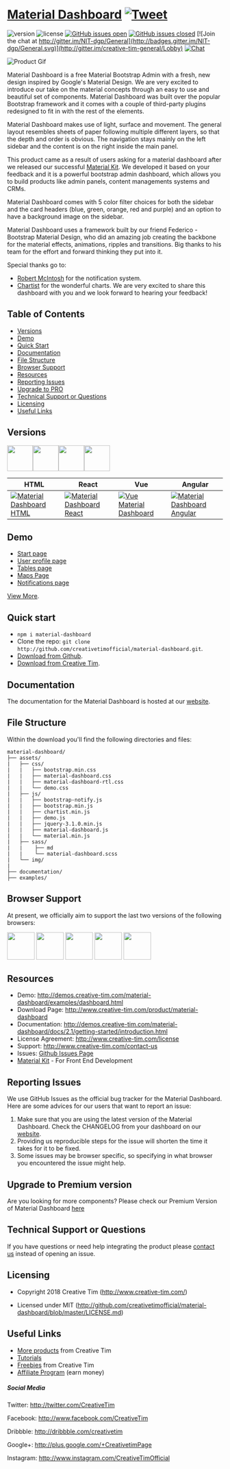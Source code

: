 # [Material Dashboard](http://demos.creative-tim.com/material-dashboard/examples/dashboard.html) [![Tweet](http://img.shields.io/twitter/url/http/shields.io.svg?style=social&logo=twitter)](http://twitter.com/home?status=Material%20Dashboard,%20a%20free%20Material%20Bootstrap%204%20Admin%20Template%20%E2%9D%A4%EF%B8%8F%20http%3A//bit.ly/2Lyat1Y%20%23bootstrap%20%23material%20%23design%20%23developers%20%23freebie%20%20via%20%40CreativeTim)


 ![version](http://img.shields.io/badge/version-2.1.2-blue.svg)  ![license](http://img.shields.io/badge/license-MIT-blue.svg) [![GitHub issues open](http://img.shields.io/github/issues/creativetimofficial/material-dashboard.svg?maxAge=2592000)](http://github.com/creativetimofficial/material-dashboard/issues?q=is%3Aopen+is%3Aissue) [![GitHub issues closed](http://img.shields.io/github/issues-closed-raw/creativetimofficial/material-dashboard.svg?maxAge=2592000)](http://github.com/creativetimofficial/material-dashboard/issues?q=is%3Aissue+is%3Aclosed) [![Join the chat at http://gitter.im/NIT-dgp/General](http://badges.gitter.im/NIT-dgp/General.svg)](http://gitter.im/creative-tim-general/Lobby) [![Chat](http://img.shields.io/badge/chat-on%20discord-7289da.svg)](http://discord.gg/E4aHAQy)


![Product Gif](http://raw.githubusercontent.com/creativetimofficial/public-assets/master/material-dashboard-html/material-dashboard-free.gif)

Material Dashboard is a free Material Bootstrap Admin with a fresh, new design inspired by Google's Material Design. We are very excited to introduce our take on the material concepts through an easy to use and beautiful set of components. Material Dashboard was built over the popular Bootstrap framework and it comes with a couple of third-party plugins redesigned to fit in with the rest of the elements.

Material Dashboard makes use of light, surface and movement. The general layout resembles sheets of paper following multiple different layers, so that the depth and order is obvious. The navigation stays mainly on the left sidebar and the content is on the right inside the main panel.

This product came as a result of users asking for a material dashboard after we released our successful [Material Kit](http://www.creative-tim.com/product/material-kit). We developed it based on your feedback and it is a powerful bootstrap admin dashboard, which allows you to build products like admin panels, content managements systems and CRMs.

Material Dashboard comes with 5 color filter choices for both the sidebar and the card headers (blue, green, orange, red and purple) and an option to have a background image on the sidebar.

Material Dashboard uses a framework built by our friend Federico - Bootstrap Material Design, who did an amazing job creating the backbone for the material effects, animations, ripples and transitions. Big thanks to his team for the effort and forward thinking they put into it.

Special thanks go to:
- [Robert McIntosh](http://github.com/mouse0270/bootstrap-notify) for the notification system.
- [Chartist](http://gionkunz.github.io/chartist-js/) for the wonderful charts.
We are very excited to share this dashboard with you and we look forward to hearing your feedback!


## Table of Contents

* [Versions](#versions)
* [Demo](#demo)
* [Quick Start](#quick-start)
* [Documentation](#documentation)
* [File Structure](#file-structure)
* [Browser Support](#browser-support)
* [Resources](#resources)
* [Reporting Issues](#reporting-issues)
* [Upgrade to PRO](#upgrade-to-premium-version)
* [Technical Support or Questions](#technical-support-or-questions)
* [Licensing](#licensing)
* [Useful Links](#useful-links)



## Versions

[<img src="http://s3.amazonaws.com/creativetim_bucket/github/html.png" width="60" height="60" />](http://www.creative-tim.com/product/material-dashboard)[<img src="http://s3.amazonaws.com/creativetim_bucket/github/react.svg" width="60" height="60" />](http://www.creative-tim.com/product/material-dashboard-react)[<img src="http://s3.amazonaws.com/creativetim_bucket/github/vuejs.png" width="60" height="60" />](http://www.creative-tim.com/product/vue-material-dashboard)[<img src="http://s3.amazonaws.com/creativetim_bucket/github/angular.png" width="60" height="60" />](http://www.creative-tim.com/product/material-dashboard-angular2)



| HTML | React | Vue | Angular  |
| --- | --- | --- | ---  |
| [![Material Dashboard  HTML](http://s3.amazonaws.com/creativetim_bucket/products/50/thumb/opt_md_thumbnail.jpg)](http://www.creative-tim.com/product/material-dashboard)  | [![Material Dashboard  React](http://s3.amazonaws.com/creativetim_bucket/products/71/thumb/opt_mdr_thumbnail.jpg)](http://www.creative-tim.com/product/material-dashboard-react)  | [![Vue Material Dashboard](http://s3.amazonaws.com/creativetim_bucket/products/81/thumb/opt_md_vue_thumbnail.jpg)](http://www.creative-tim.com/product/vue-material-dashboard)  | [![Material Dashboard  Angular](http://s3.amazonaws.com/creativetim_bucket/products/53/thumb/opt_md_angular_thumbnail.jpg)](http://www.creative-tim.com/product/material-dashboard-angular2)



## Demo

- [Start page](http://demos.creative-tim.com/material-dashboard/examples/dashboard.html)
- [User profile page](http://demos.creative-tim.com/material-dashboard/examples/user.html)
- [Tables page ](http://demos.creative-tim.com/material-dashboard/examples/tables.html)
- [Maps Page](http://demos.creative-tim.com/material-dashboard/examples/map.html)
- [Notifications page](http://demos.creative-tim.com/material-dashboard/examples/notifications.html)

[View More](http://demos.creative-tim.com/material-dashboard/examples/dashboard.html).


## Quick start

- `npm i material-dashboard`
- Clone the repo: `git clone http://github.com/creativetimofficial/material-dashboard.git`.
- [Download from Github](http://github.com/creativetimofficial/material-dashboard/archive/master.zip).
- [Download from Creative Tim](http://www.creative-tim.com/product/material-dashboard).


## Documentation
The documentation for the Material Dashboard is hosted at our [website](http://demos.creative-tim.com/material-dashboard/docs/2.1/getting-started/introduction.html).


## File Structure
Within the download you'll find the following directories and files:

```
material-dashboard/
├── assets/
|   ├── css/
|   |   ├── bootstrap.min.css
|   |   ├── material-dashboard.css
|   |   ├── material-dashboard-rtl.css
|   |   └── demo.css
|   ├── js/
|   |   ├── bootstrap-notify.js
|   |   ├── bootstrap.min.js
|   |   ├── chartist.min.js
|   |   ├── demo.js
|   |   ├── jquery-3.1.0.min.js
|   |   ├── material-dashboard.js
|   |   └── material.min.js
|   ├── sass/
|   |    ├── md
|   |    └── material-dashboard.scss
|   └── img/
|
├── documentation/
├── examples/

```


## Browser Support

At present, we officially aim to support the last two versions of the following browsers:

<img src="http://s3.amazonaws.com/creativetim_bucket/github/browser/chrome.png" width="64" height="64"> <img src="http://s3.amazonaws.com/creativetim_bucket/github/browser/firefox.png" width="64" height="64"> <img src="http://s3.amazonaws.com/creativetim_bucket/github/browser/edge.png" width="64" height="64"> <img src="http://s3.amazonaws.com/creativetim_bucket/github/browser/safari.png" width="64" height="64"> <img src="http://s3.amazonaws.com/creativetim_bucket/github/browser/opera.png" width="64" height="64">



## Resources
- Demo: <http://demos.creative-tim.com/material-dashboard/examples/dashboard.html>
- Download Page: <http://www.creative-tim.com/product/material-dashboard>
- Documentation: <http://demos.creative-tim.com/material-dashboard/docs/2.1/getting-started/introduction.html>
- License Agreement: <http://www.creative-tim.com/license>
- Support: <http://www.creative-tim.com/contact-us>
- Issues: [Github Issues Page](http://github.com/creativetimofficial/material-dashboard/issues)
- [Material Kit](http://www.creative-tim.com/product/material-kit?ref=github-md-free) - For Front End Development

## Reporting Issues

We use GitHub Issues as the official bug tracker for the Material Dashboard. Here are some advices for our users that want to report an issue:

1. Make sure that you are using the latest version of the Material Dashboard. Check the CHANGELOG from your dashboard on our [website](http://www.creative-tim.com/).
2. Providing us reproducible steps for the issue will shorten the time it takes for it to be fixed.
3. Some issues may be browser specific, so specifying in what browser you encountered the issue might help.

## Upgrade to Premium version

Are you looking for more components? Please check our Premium Version of Material Dashboard [here](http://www.creative-tim.com/product/material-dashboard-pro/)

## Technical Support or Questions

If you have questions or need help integrating the product please [contact us](http://www.creative-tim.com/contact-us) instead of opening an issue.



## Licensing

- Copyright 2018 Creative Tim (http://www.creative-tim.com/)

- Licensed under MIT (http://github.com/creativetimofficial/material-dashboard/blob/master/LICENSE.md)



## Useful Links

- [More products](http://www.creative-tim.com/bootstrap-themes) from Creative Tim
- [Tutorials](http://www.youtube.com/channel/UCVyTG4sCw-rOvB9oHkzZD1w)
- [Freebies](http://www.creative-tim.com/bootstrap-themes/free) from Creative Tim
- [Affiliate Program](http://www.creative-tim.com/affiliates/new) (earn money)

##### Social Media

Twitter: <http://twitter.com/CreativeTim>

Facebook: <http://www.facebook.com/CreativeTim>

Dribbble: <http://dribbble.com/creativetim>

Google+: <http://plus.google.com/+CreativetimPage>

Instagram: <http://www.instagram.com/CreativeTimOfficial>
